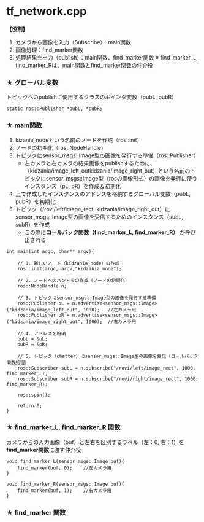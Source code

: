 # tf_network.cpp
**【役割】**　
1. カメラから画像を入力（Subscribe）：main関数
2. 画像処理：find_marker関数
3. 処理結果を出力（publish）：main関数、find_marker関数
※ find_marker_L, find_marker_Rは、main関数とfind_marker関数の仲介役

### ★ グローバル変数
トピックへのpublishに使用するクラスのポインタ変数（pubL, pubR）
```
static ros::Publisher *pubL, *pubR;
```

### ★ main関数
1. kizania_nodeという名前のノードを作成（ros::init）
2. ノードの初期化（ros::NodeHandle）
3. トピックにsensor_msgs::Image型の画像を発行する準備（ros::Publisher）
    - 左カメラと右カメラの結果画像をpublishするために、（kidzania/image_left_outkidzania/image_right_out）という名前のトピックにsensor_msgs::Image型（rosの画像形式）の画像を発行に使うインスタンス（pL, pR）を作成＆初期化
4. 上で作成したインスタンスのアドレスを格納するグローバル変数（pubL, pubR）を初期化
5. トピック（/rovi/left/image_rect, kidzania/image_right_out）にsensor_msgs::Image型の画像を受信するためのインスタンス（subL, subR）を作成
	- この際に**コールバック関数（find_marker_L, find_marker_R）** が呼び出される

```
int main(int argc, char** argv){
	
	// 1. 新しいノード（kidzania_node）の作成
	ros::init(argc, argv,"kidzania_node");
	
	// 2. ノードへのハンドラの作成（ノードの初期化）
	ros::NodeHandle n;
	
	// 3. トピックにsensor_msgs::Image型の画像を発行する準備
	ros::Publisher pL = n.advertise<sensor_msgs::Image>("kidzania/image_left_out", 1000);	//左カメラ用
	ros::Publisher pR = n.advertise<sensor_msgs::Image>("kidzania/image_right_out", 1000);	//右カメラ用
	
	// 4. アドレスを格納
	pubL = &pL;	
	pubR = &pR;
	
	// 5. トピック（chatter）にsensor_msgs::Image型の画像を受信（コールバック関数処理）
	ros::Subscriber subL = n.subscribe("/rovi/left/image_rect", 1000, find_marker_L);
	ros::Subscriber subR = n.subscribe("/rovi/right/image_rect", 1000, find_marker_R);
	
	ros::spin();
	
	return 0;
}
```

### ★ find_marker_L, find_marker_R 関数 
カメラからの入力画像（buf）と左右を区別するラベル（左：0, 右：1）を **find_marker関数**に渡す仲介役

```
void find_marker_L(sensor_msgs::Image buf){
	find_marker(buf, 0);	//左カメラ用
}
	
void find_marker_R(sensor_msgs::Image buf){
	find_marker(buf, 1);	//右カメラ用
}	
```
### ★ find_marker 関数 

